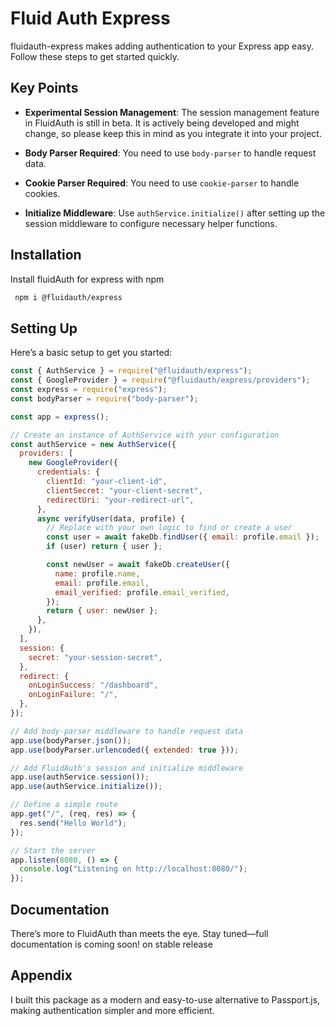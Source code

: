 
# Fluid Auth Express

fluidauth-express makes adding authentication to your Express app easy. Follow these steps to get started quickly.


## Key Points

- **Experimental Session Management**: The session management feature in FluidAuth is still in beta. It is actively being developed and might change, so please keep this in mind as you integrate it into your project.

- **Body Parser Required**: You need to use `body-parser` to handle request data.
  
- **Cookie Parser Required**: You need to use `cookie-parser` to handle cookies.

- **Initialize Middleware**: Use `authService.initialize()` after setting up the session middleware to configure necessary helper functions.
## Installation

Install fluidAuth for express with npm

```bash
 npm i @fluidauth/express
```
    
## Setting Up

Here’s a basic setup to get you started:
```js
const { AuthService } = require("@fluidauth/express");
const { GoogleProvider } = require("@fluidauth/express/providers");
const express = require("express");
const bodyParser = require("body-parser");

const app = express();

// Create an instance of AuthService with your configuration
const authService = new AuthService({
  providers: [
    new GoogleProvider({
      credentials: {
        clientId: "your-client-id",
        clientSecret: "your-client-secret",
        redirectUri: "your-redirect-url",
      },
      async verifyUser(data, profile) {
        // Replace with your own logic to find or create a user
        const user = await fakeDb.findUser({ email: profile.email });
        if (user) return { user };

        const newUser = await fakeDb.createUser({
          name: profile.name,
          email: profile.email,
          email_verified: profile.email_verified,
        });
        return { user: newUser };
      },
    }),
  ],
  session: {
    secret: "your-session-secret",
  },
  redirect: {
    onLoginSuccess: "/dashboard",
    onLoginFailure: "/",
  },
});

// Add body-parser middleware to handle request data
app.use(bodyParser.json());
app.use(bodyParser.urlencoded({ extended: true }));

// Add FluidAuth's session and initialize middleware
app.use(authService.session());
app.use(authService.initialize());

// Define a simple route
app.get("/", (req, res) => {
  res.send("Hello World");
});

// Start the server
app.listen(8080, () => {
  console.log("Listening on http://localhost:8080/");
});
```


## Documentation

There’s more to FluidAuth than meets the eye. Stay tuned—full documentation is coming soon! on stable release


## Appendix

 I built this package as a modern and easy-to-use alternative to Passport.js, making authentication simpler and more efficient.
